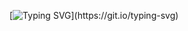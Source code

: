 [![Typing SVG](https://readme-typing-svg.demolab.com?font=Fira+Code&pause=1000&color=00CC68&center=true&vCenter=true&width=435&lines=Hello+world!)](https://git.io/typing-svg)

<!--
**FeiyuChe/FeiyuChe** is a ✨ _special_ ✨ repository because its `README.md` (this file) appears on your GitHub profile.

Here are some ideas to get you started:

- 🔭 I’m currently working on ...
- 🌱 I’m currently learning ...
- 👯 I’m looking to collaborate on ...
- 🤔 I’m looking for help with ...
- 💬 Ask me about ...
- 📫 How to reach me: ...
- 😄 Pronouns: ...
- ⚡ Fun fact: ...
-->
